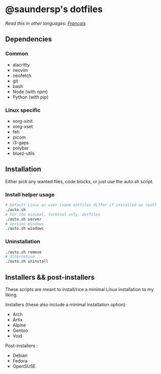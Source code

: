 # @saundersp's dotfiles

*Read this in other languages: [Français](README.fr.md)*

## Dependencies

### Common

- alacritty
- neovim
- neofetch
- git
- bash
- Node (with npm)
- Python (with pip)

### Linux specific

- xorg-xinit
- xorg-xset
- feh
- picom
- i3-gaps
- polybar
- bluez-utils

## Installation

Either pick any wanted files, code blocks, or just use the auto.sh script.

### Install helper usage

```bash
# Default Linux as user (some dotfiles differ if installed as root)
./auto.sh
# For the minimal, terminal only, dotfiles
./auto.sh server
# Version Windows
./auto.sh windows
```

### Uninstallation

```bash
./auto.sh remove
# Alternative
./auto.sh uninstall
```

## Installers && post-installers

These scripts are meant to install/rice a minimal Linux installation to my liking.

Installers (these also include a minimal installation option):

- Arch
- Artix
- Alpine
- Gentoo
- Void

Post-installers :

- Debian
- Fedora
- OpenSUSE
